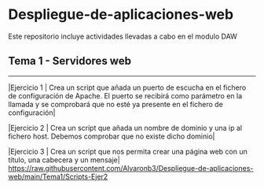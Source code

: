 # Despliegue-de-aplicaciones-web
Este repositorio incluye actividades llevadas a cabo en el modulo DAW
## Tema 1 - Servidores web
----------------------------------------
|Ejercicio 1 |  Crea un script que añada un puerto de escucha en el fichero de configuración de Apache. El puerto se recibirá como parámetro en la llamada y se           comprobará que no esté ya presente en el fichero de configuración|

|Ejercicio 2 |  Crea un script que añada un nombre de dominio y una ip al fichero host. Debemos comprobar que no existe dicho dominio|

|Ejercicio 3 |  Crea un script que nos permita crear una página web con un título, una cabecera y un mensaje|
https://raw.githubusercontent.com/Alvaronb3/Despliegue-de-aplicaciones-web/main/Tema1/Scripts-Ejer2

